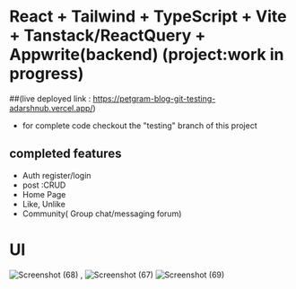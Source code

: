 # React + Tailwind + TypeScript + Vite + Tanstack/ReactQuery + Appwrite(backend)  (project:work in progress)

##(live deployed link : https://petgram-blog-git-testing-adarshnub.vercel.app/)
- for complete code checkout the "testing" branch of this project
## completed features
- Auth register/login
- post :CRUD
- Home Page
- Like, Unlike
- Community( Group chat/messaging forum)
  
# UI
![Screenshot (68)](https://github.com/adarshnub/petgram-blog/assets/85427511/5ba1c0aa-9c6f-4696-a96c-e0e650b2d82a)  , ![Screenshot (67)](https://github.com/adarshnub/petgram-blog/assets/85427511/8d0b6efe-65a2-40e8-b131-147cdd571504)
![Screenshot (69)](https://github.com/adarshnub/petgram-blog/assets/85427511/dc51a159-5d1d-41bf-aa8d-61f32bb0f8f6) 


